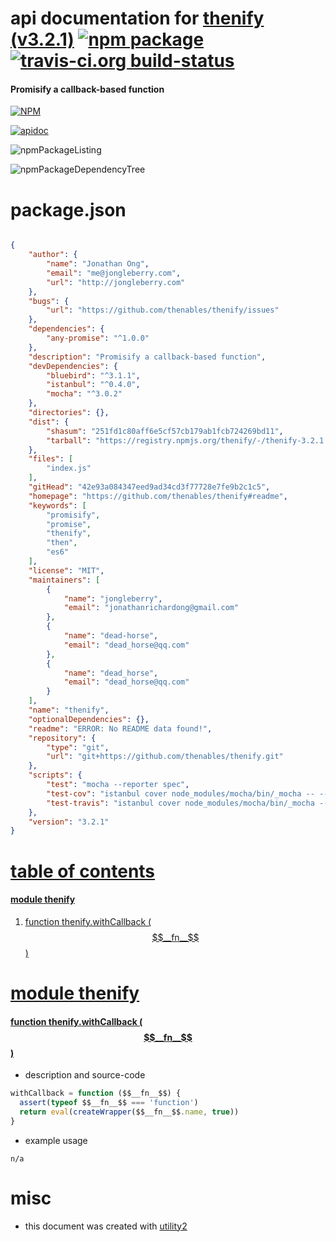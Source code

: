 # api documentation for  [thenify (v3.2.1)](https://github.com/thenables/thenify#readme)  [![npm package](https://img.shields.io/npm/v/npmdoc-thenify.svg?style=flat-square)](https://www.npmjs.org/package/npmdoc-thenify) [![travis-ci.org build-status](https://api.travis-ci.org/npmdoc/node-npmdoc-thenify.svg)](https://travis-ci.org/npmdoc/node-npmdoc-thenify)
#### Promisify a callback-based function

[![NPM](https://nodei.co/npm/thenify.png?downloads=true)](https://www.npmjs.com/package/thenify)

[![apidoc](https://npmdoc.github.io/node-npmdoc-thenify/build/screenCapture.buildNpmdoc.browser._2Fhome_2Ftravis_2Fbuild_2Fnpmdoc_2Fnode-npmdoc-thenify_2Ftmp_2Fbuild_2Fapidoc.html.png)](https://npmdoc.github.io/node-npmdoc-thenify/build/apidoc.html)

![npmPackageListing](https://npmdoc.github.io/node-npmdoc-thenify/build/screenCapture.npmPackageListing.svg)

![npmPackageDependencyTree](https://npmdoc.github.io/node-npmdoc-thenify/build/screenCapture.npmPackageDependencyTree.svg)



# package.json

```json

{
    "author": {
        "name": "Jonathan Ong",
        "email": "me@jongleberry.com",
        "url": "http://jongleberry.com"
    },
    "bugs": {
        "url": "https://github.com/thenables/thenify/issues"
    },
    "dependencies": {
        "any-promise": "^1.0.0"
    },
    "description": "Promisify a callback-based function",
    "devDependencies": {
        "bluebird": "^3.1.1",
        "istanbul": "^0.4.0",
        "mocha": "^3.0.2"
    },
    "directories": {},
    "dist": {
        "shasum": "251fd1c80aff6e5cf57cb179ab1fcb724269bd11",
        "tarball": "https://registry.npmjs.org/thenify/-/thenify-3.2.1.tgz"
    },
    "files": [
        "index.js"
    ],
    "gitHead": "42e93a084347eed9ad34cd3f77728e7fe9b2c1c5",
    "homepage": "https://github.com/thenables/thenify#readme",
    "keywords": [
        "promisify",
        "promise",
        "thenify",
        "then",
        "es6"
    ],
    "license": "MIT",
    "maintainers": [
        {
            "name": "jongleberry",
            "email": "jonathanrichardong@gmail.com"
        },
        {
            "name": "dead-horse",
            "email": "dead_horse@qq.com"
        },
        {
            "name": "dead_horse",
            "email": "dead_horse@qq.com"
        }
    ],
    "name": "thenify",
    "optionalDependencies": {},
    "readme": "ERROR: No README data found!",
    "repository": {
        "type": "git",
        "url": "git+https://github.com/thenables/thenify.git"
    },
    "scripts": {
        "test": "mocha --reporter spec",
        "test-cov": "istanbul cover node_modules/mocha/bin/_mocha -- --reporter dot",
        "test-travis": "istanbul cover node_modules/mocha/bin/_mocha --report lcovonly -- --reporter dot"
    },
    "version": "3.2.1"
}
```



# <a name="apidoc.tableOfContents"></a>[table of contents](#apidoc.tableOfContents)

#### [module thenify](#apidoc.module.thenify)
1.  [function <span class="apidocSignatureSpan">thenify.</span>withCallback ($$__fn__$$)](#apidoc.element.thenify.withCallback)



# <a name="apidoc.module.thenify"></a>[module thenify](#apidoc.module.thenify)

#### <a name="apidoc.element.thenify.withCallback"></a>[function <span class="apidocSignatureSpan">thenify.</span>withCallback ($$__fn__$$)](#apidoc.element.thenify.withCallback)
- description and source-code
```javascript
withCallback = function ($$__fn__$$) {
  assert(typeof $$__fn__$$ === 'function')
  return eval(createWrapper($$__fn__$$.name, true))
}
```
- example usage
```shell
n/a
```



# misc
- this document was created with [utility2](https://github.com/kaizhu256/node-utility2)
